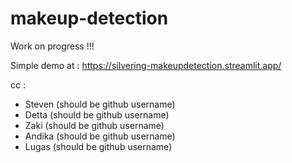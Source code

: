 # makeup-detection

Work on progress !!!

Simple demo at : https://silvering-makeupdetection.streamlit.app/

cc :
  - Steven (should be github username)
  - Detta (should be github username)
  - Zaki (should be github username)
  - Andika (should be github username)
  - Lugas (should be github username)
